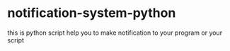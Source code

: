 # notification-system-python
this is python script help you to make notification to your program or your script
